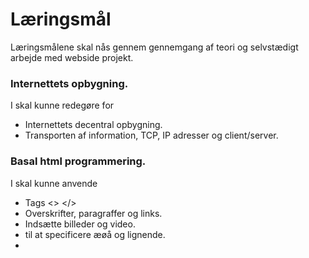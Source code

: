 # Læringsmål
Læringsmålene skal nås gennem gennemgang af teori og selvstædigt arbejde med webside projekt.


### Internettets opbygning.
I skal kunne redegøre for
* Internettets decentral opbygning.
* Transporten af information, TCP, IP adresser og client/server.

### Basal html programmering.
I skal kunne anvende
* Tags <> </>
* Overskrifter, paragraffer og links.
* Indsætte billeder og video.
* <head> til at specificere æøå og lignende.
* <style> til at ændre farve, font.
* <div> til design og layout.

### Layout og design
I skal kunne redegøre for
* Valg af farver.
* Valg af layout.
* I skal kunne implementere det ved at redigere i skabeloner.

### Interaktionsdesign
I skal kunne redegøre for
* Målgruppe og persona og hvilke valg I har truffet på baggrund af det arbejde.
* Brugertest og hvad I har fået ud af den.
